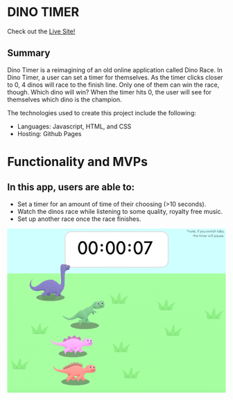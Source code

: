 # DINO TIMER

Check out the [Live Site!](https://ncioffi1.github.io/Dino_Timer/)

## Summary

Dino Timer is a reimagining of an old online application called Dino Race.  In Dino Timer, a user can set a timer for themselves.  As the timer clicks closer to 0, 4 dinos will race to the finish line.  Only one of them can win the race, though.  Which dino will win?  When the timer hits 0, the user will see for themselves which dino is the champion. 

The technologies used to create this project include the following:

* Languages:  Javascript, HTML, and CSS
* Hosting:  Github Pages

# Functionality and MVPs 

## In this app, users are able to:
* Set a timer for an amount of time of their choosing (>10 seconds).
* Watch the dinos race while listening to some quality, royalty free music.
* Set up another race once the race finishes.

![Screenshot](UI/timer_example1.png)
